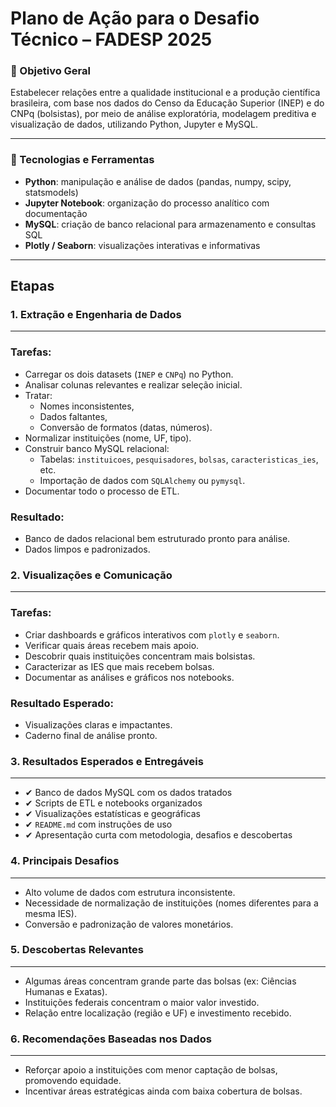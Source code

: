 # **Plano de Ação para o Desafio Técnico – FADESP 2025**

### 🎯 Objetivo Geral

Estabelecer relações entre a qualidade institucional e a produção científica brasileira, com base nos dados do Censo da Educação Superior (INEP) e do CNPq (bolsistas), por meio de análise exploratória, modelagem preditiva e visualização de dados, utilizando Python, Jupyter e MySQL.

---

### 🔧 Tecnologias e Ferramentas

- **Python**: manipulação e análise de dados (pandas, numpy, scipy, statsmodels)
- **Jupyter Notebook**: organização do processo analítico com documentação
- **MySQL**: criação de banco relacional para armazenamento e consultas SQL
- **Plotly / Seaborn**: visualizações interativas e informativas

---

## Etapas

### **1. Extração e Engenharia de Dados**
---

### Tarefas:

- Carregar os dois datasets (`INEP` e `CNPq`) no Python.
- Analisar colunas relevantes e realizar seleção inicial.
- Tratar:
    - Nomes inconsistentes,
    - Dados faltantes,
    - Conversão de formatos (datas, números).
- Normalizar instituições (nome, UF, tipo).
- Construir banco MySQL relacional:
    - Tabelas: `instituicoes`, `pesquisadores`, `bolsas`, `caracteristicas_ies`, etc.
    - Importação de dados com `SQLAlchemy` ou `pymysql`.
- Documentar todo o processo de ETL.

### Resultado:

- Banco de dados relacional bem estruturado pronto para análise.
- Dados limpos e padronizados.

### **2. Visualizações e Comunicação**
---

### Tarefas:

- Criar dashboards e gráficos interativos com `plotly` e `seaborn`.
- Verificar quais áreas recebem mais apoio.
- Descobrir quais instituições concentram mais bolsistas.
- Caracterizar as IES que mais recebem bolsas.
- Documentar as análises e gráficos nos notebooks.

### Resultado Esperado:

- Visualizações claras e impactantes.
- Caderno final de análise pronto.

### **3. Resultados Esperados e Entregáveis**
---

- ✔ Banco de dados MySQL com os dados tratados
- ✔ Scripts de ETL e notebooks organizados
- ✔ Visualizações estatísticas e geográficas
- ✔ `README.md` com instruções de uso
- ✔ Apresentação curta com metodologia, desafios e descobertas

### **4. Principais Desafios**
---

- Alto volume de dados com estrutura inconsistente.
- Necessidade de normalização de instituições (nomes diferentes para a mesma IES).
- Conversão e padronização de valores monetários.

### **5. Descobertas Relevantes**
---

- Algumas áreas concentram grande parte das bolsas (ex: Ciências Humanas e Exatas).
- Instituições federais concentram o maior valor investido.
- Relação entre localização (região e UF) e investimento recebido.

### **6. Recomendações Baseadas nos Dados**
---

- Reforçar apoio a instituições com menor captação de bolsas, promovendo equidade.
- Incentivar áreas estratégicas ainda com baixa cobertura de bolsas.

